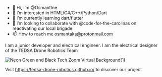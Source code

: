 - 👋 Hi, I’m @Osmanttne
- 👀 I’m interested in HTML/C#/C++/Python/Dart
- 🌱 I’m currently learning dart/flutter
- 💞️ I’m looking to collaborate with @code-for-the-carolinas on reactivating our local brigade 
- 📫 How to reach me osmantaka@protonmail.com

I am a junior developer and electrical engineer. I am the electrical designer of the TEDSA Drone Robotics Team


![Neon Green and Black Tech Zoom Virtual Background(1)](https://user-images.githubusercontent.com/85412764/184512100-8fc75d0e-404e-43d0-84fa-aa511c8af9a0.png)

Visit https://tedsa-drone-robotics.github.io/ to discover our project 
